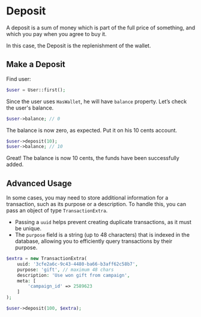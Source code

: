 # Deposit

A deposit is a sum of money which is part of the full price of something,
and which you pay when you agree to buy it.

In this case, the Deposit is the replenishment of the wallet.

## Make a Deposit

Find user:

```php
$user = User::first(); 
```

Since the user uses `HasWallet`, he will have `balance` property.
Let’s check the user's balance.

```php
$user->balance; // 0
```

The balance is now zero, as expected.
Put it on his 10 cents account.

```php
$user->deposit(10); 
$user->balance; // 10
```

Great! The balance is now 10 cents, the funds have been successfully added.

## Advanced Usage

In some cases, you may need to store additional information for a transaction, such as its purpose or a description. To
handle this, you can pass an object of type `TransactionExtra`.

- Passing a `uuid` helps prevent creating duplicate transactions, as it must be unique.
- The `purpose` field is a string (up to 48 characters) that is indexed in the database, allowing you to efficiently query transactions by their purpose.

```php
$extra = new TransactionExtra(
    uuid: '3cfe2a6c-9c43-4480-ba66-b3aff62c58b7',
    purpose: 'gift', // maximum 48 chars
    description: 'Use won gift from campaign',
    meta: [
        'campaign_id' => 2589623
    ]
);

$user->deposit(100, $extra);
```